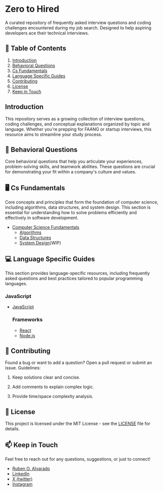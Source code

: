 # Zero to Hired

A curated repository of frequently asked interview questions and coding challenges encountered during my job search. Designed to help aspiring developers ace their technical interviews.

## 📖 Table of Contents
1. [Introduction](#introduction)
2. [Behavioral Questions](#behavioral-questions)
3. [Cs Fundamentals](#cs-fundamentals)
4. [Language Specific Guides](#language-specific-guides)
5. [Contributing](#contributing)
6. [License](#license)
7. [Keep in Touch](#keep-in-touch)

## Introduction
This repository serves as a growing collection of interview questions, coding challenges, and conceptual explanations organized by topic and language. Whether you're prepping for FAANG or startup interviews, this resource aims to streamline your study process.

## 🧠 Behavioral Questions
Core behavioral questions that help you articulate your experiences, problem-solving skills, and teamwork abilities. These questions are crucial for demonstrating your fit within a company's culture and values.

## 🖥️ Cs Fundamentals
Core concepts and principles that form the foundation of computer science, including algorithms, data structures, and system design. This section is essential for understanding how to solve problems efficiently and effectively in software development.
- [Computer Science Fundamentals](./fundamentals/README.md)
   - [Algorithms](https://github.com/RubenOAlvarado/algorithms)
   - [Data Structures](https://github.com/RubenOAlvarado/data-structures)
   - [System Design](#)(WIP)

## 💻 Language Specific Guides
This section provides language-specific resources, including frequently asked questions and best practices tailored to popular programming languages.

### JavaScript
- [JavaScript](./javascript/README.md)
    ### Frameworks
   - [React](./javascript/react/README.md)
   - [Node.js](./javascript/nodejs/README.md)


## 🤝 Contributing

Found a bug or want to add a question? Open a pull request or submit an issue.
Guidelines:

1. Keep solutions clear and concise.

2. Add comments to explain complex logic.

3. Provide time/space complexity analysis.

## 📜 License

This project is licensed under the MIT License - see the [LICENSE](./LICENSE) file for details.

## 📫 Keep in Touch

Feel free to reach out for any questions, suggestions, or just to connect!
- [Ruben O. Alvarado](https://github.com/RubenOAlvarado)
- [LinkedIn](https://www.linkedin.com/in/ruben-alvarado-molina-9020010/)
- [X (twitter)](https://twitter.com/RubenOAlvarado)
- [Instagram](https://www.instagram.com/alvaradorubo/)